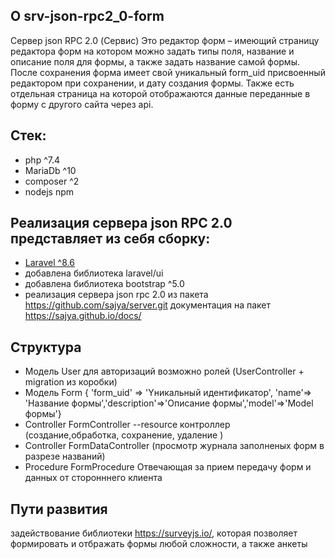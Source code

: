 

## О srv-json-rpc2_0-form
Сервер json RPC 2.0 (Сервис)
 Это редактор форм – имеющий страницу редактора форм на котором можно задать типы поля, название и описание поля для формы, а также задать название самой формы. 
 После сохранения форма имеет свой уникальный form_uid присвоенный редактором при сохранении, и дату создания формы.
 Также есть отдельная страница на которой отображаются данные переданные в форму с другого сайта через api.

## Стек:
  - php ^7.4
  - MariaDb ^10
  - composer ^2
  - nodejs npm

## Реализация сервера json RPC 2.0 представляет из себя сборку:
  - [Laravel ^8.6 ](https://laravel.com/docs/9.x/installation#:~:text=composer%20create%2Dproject%20laravel/laravel%20example%2Dapp)
  - добавлена библиотека laravel/ui
  - добавлена библиотека bootstrap ^5.0
  - реализация сервера json rpc 2.0 из пакета https://github.com/sajya/server.git документация на пакет https://sajya.github.io/docs/

## Структура
  - Модель User для авторизаций возможно ролей (UserController + migration из коробки) 
  - Модель Form { 'form_uid' => 'Yникальный идентификатор', 'name'=> 'Название формы','description'=>'Описание формы','model'=>'Model формы'}
  - Controller FormController --resource контроллер (создание,обработка, сохранение, удаление )
  - Сontroller FormDataController (просмотр журнала заполненых форм в разрезе названий)
  - Procedure FormProcedure Отвечающая за прием передачу форм и данных от сторонннего клиента

## Пути развития
задействование библиотеки https://surveyjs.io/, которая позволяет формировать и отбражать формы любой сложности, а также анкеты